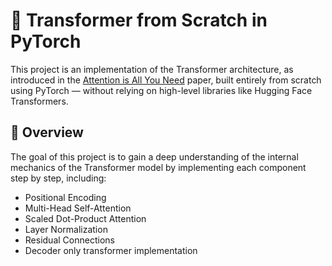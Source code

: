 # 🧠 Transformer from Scratch in PyTorch

This project is an implementation of the Transformer architecture, as introduced in the [Attention is All You Need](https://arxiv.org/abs/1706.03762) paper, built entirely from scratch using PyTorch — without relying on high-level libraries like Hugging Face Transformers.

## 🚀 Overview

The goal of this project is to gain a deep understanding of the internal mechanics of the Transformer model by implementing each component step by step, including:

- Positional Encoding
- Multi-Head Self-Attention
- Scaled Dot-Product Attention
- Layer Normalization
- Residual Connections
- Decoder only transformer implementation

